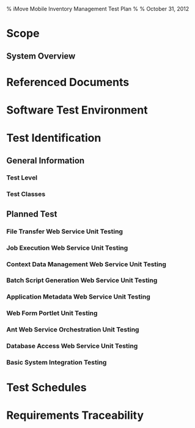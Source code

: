 % iMove Mobile Inventory Management Test Plan
% 
% October 31, 2012

# Scope

## System Overview

# Referenced Documents

# Software Test Environment

# Test Identification

## General Information

### Test Level

### Test Classes

## Planned Test

### File Transfer Web Service Unit Testing

### Job Execution Web Service Unit Testing

### Context Data Management Web Service Unit Testing

### Batch Script Generation Web Service Unit Testing

### Application Metadata Web Service Unit Testing

### Web Form Portlet Unit Testing

### Ant Web Service Orchestration Unit Testing

### Database Access Web Service Unit Testing

### Basic System Integration Testing

# Test Schedules

# Requirements Traceability
